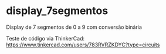 # display_7segmentos
Display de 7 segmentos de 0 a 9 com conversão binária

Teste de código via ThinkerCad: https://www.tinkercad.com/users/783RVRZKDYC?type=circuits
